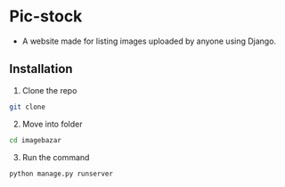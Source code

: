 # Pic-stock
- A website made for listing images uploaded by anyone using Django.
## Installation
1. Clone the repo
```sh
git clone 
```
2. Move into folder
```sh
cd imagebazar
```
3. Run the command
```sh
python manage.py runserver
```
